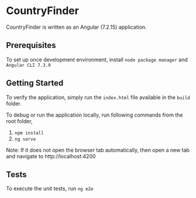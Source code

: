 # CountryFinder

CountryFinder is written as an Angular (7.2.15) application. 

## Prerequisites

To set up once development environment, install `node package manager` and `Angular CLI 7.3.9`

## Getting Started

To verify the application, simply run the `index.html` file available in the `build` folder.

To debug or run the application locally, run following commands from the root folder,

1. `npm install`
2. `ng serve`

Note: If it does not open the browser tab automatically, then open a new tab and navigate to http://localhost:4200

## Tests

To execute the unit tests, run `ng e2e`